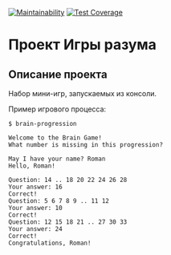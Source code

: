 [![Maintainability](https://api.codeclimate.com/v1/badges/d5fbab6a0840ca2b52cf/maintainability)](https://codeclimate.com/github/karomag/python-project-lvl1/maintainability) [![Test Coverage](https://api.codeclimate.com/v1/badges/d5fbab6a0840ca2b52cf/test_coverage)](https://codeclimate.com/github/karomag/python-project-lvl1/test_coverage)

# Проект Игры разума

## Описание проекта
Набор мини-игр, запускаемых из консоли.

Пример игрового процесса:

    $ brain-progression

    Welcome to the Brain Game!
    What number is missing in this progression?

    May I have your name? Roman
    Hello, Roman!

    Question: 14 .. 18 20 22 24 26 28
    Your answer: 16
    Correct!
    Question: 5 6 7 8 9 .. 11 12
    Your answer: 10
    Correct!
    Question: 12 15 18 21 .. 27 30 33
    Your answer: 24
    Correct!
    Congratulations, Roman!
